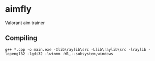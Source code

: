 # aimfly
Valorant aim trainer

## Compiling

```
g++ *.cpp -o main.exe -Ilib\raylib\src -Llib\raylib\src -lraylib -lopengl32 -lgdi32 -lwinmm -Wl,--subsystem,windows
```